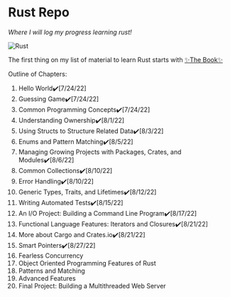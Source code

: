 # Rust Repo 
*Where I will log my progress learning rust!*

![Rust](https://foundation.rust-lang.org/img/rust-logo-blk.svg)

The first thing on my list of material to learn Rust starts with [✨The Book✨](https://doc.rust-lang.org/book/)

Outline of Chapters:
1. Hello World✔️[7/24/22]
2. Guessing Game✔️[7/24/22]
3. Common Programming Concepts✔️[7/24/22]
4. Understanding Ownership✔️[8/1/22]
5. Using Structs to Structure Related Data✔️[8/3/22]
6. Enums and Pattern Matching✔️[8/5/22]
7. Managing Growing Projects with Packages, Crates, and Modules✔️[8/6/22]
8. Common Collections✔️[8/10/22]
9. Error Handling✔️[8/10/22]
10. Generic Types, Traits, and Lifetimes✔️[8/12/22]
11. Writing Automated Tests✔️[8/15/22]
12. An I/O Project: Building a Command Line Program✔️[8/17/22]
13. Functional Language Features: Iterators and Closures✔️[8/21/22]
14. More about Cargo and Crates.io✔️[8/21/22]
15. Smart Pointers✔️[8/27/22]
16. Fearless Concurrency
17. Object Oriented Programming Features of Rust
18. Patterns and Matching
19. Advanced Features
20. Final Project: Building a Multithreaded Web Server
